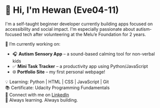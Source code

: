 # 👋 Hi, I'm Hewan (Eve04-11)

I'm a self-taught beginner developer currently building apps focused on accessibility and social impact. I'm especially passionate about autism-focused tech after volunteering at the Melu’e Foundation for 2 years.

🔧 I’m currently working on:
- 🎧 **Autism Sensory App** – a sound-based calming tool for non-verbal kids
- ✅ **Mini Task Tracker** – a productivity app using Python/JavaScript
- 🌐 **Portfolio Site** – my first personal webpage!

💡 Learning: Python | HTML | CSS | JavaScript | Git  
📚 Certificate: Udacity Programming Fundamentals  
🔗 Connect with me on [LinkedIn](http://linkedin.com/in/hewan-amanuel)  
🌱 Always learning. Always building.

<!--
**Eve04-11/Eve04-11** is a ✨ _special_ ✨ repository because its `README.md` (this file) appears on your GitHub profile.

Here are some ideas to get you started:

- 🔭 I’m currently working on ...
- 🌱 I’m currently learning ...
- 👯 I’m looking to collaborate on ...
- 🤔 I’m looking for help with ...
- 💬 Ask me about ...
- 📫 How to reach me: ...
- 😄 Pronouns: ...
- ⚡ Fun fact: ...
-->
